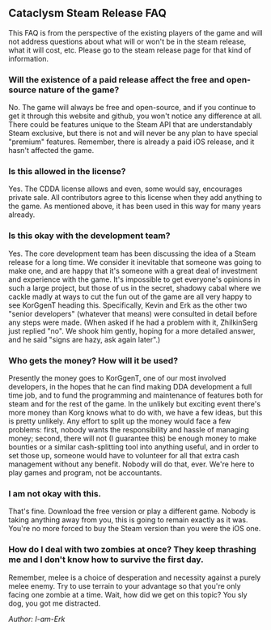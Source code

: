 ## Cataclysm Steam Release FAQ

This FAQ is from the perspective of the existing players of the game and will not address questions about what will or won't be in the steam release, what it will cost, etc. Please go to the steam release page for that kind of information.

### Will the existence of a paid release affect the free and open-source nature of the game?

No. The game will always be free and open-source, and if you continue to get it through this website and github, you won't notice any difference at all. There could be features unique to the Steam API that are understandably Steam exclusive, but there is not and will never be any plan to have special "premium" features. Remember, there is already a paid iOS release, and it hasn't affected the game.

### Is this allowed in the license?

Yes. The CDDA license allows and even, some would say, encourages private sale. All contributors agree to this license when they add anything to the game. As mentioned above, it has been used in this way for many years already.

### Is this okay with the development team?

Yes. The core development team has been discussing the idea of a Steam release for a long time. We consider it inevitable that someone was going to make one, and are happy that it's someone with a great deal of investment and experience with the game. It's impossible to get everyone's opinions in such a large project, but those of us in the secret, shadowy cabal where we cackle madly at ways to cut the fun out of the game are all very happy to see KorGgenT heading this. Specifically, Kevin and Erk as the other two "senior developers" (whatever that means) were consulted in detail before any steps were made. (When asked if he had a problem with it, ZhilkinSerg just replied "no". We shook him gently, hoping for a more detailed answer, and he said "signs are hazy, ask again later".)

### Who gets the money? How will it be used?

Presently the money goes to KorGgenT, one of our most involved developers, in the hopes that he can find making DDA development a full time job, and to fund the programming and maintenance of features both for steam and for the rest of the game. In the unlikely but exciting event there's more money than Korg knows what to do with, we have a few ideas, but this is pretty unlikely. Any effort to split up the money would face a few problems: first, nobody wants the responsibility and hassle of managing money; second, there will not (I guarantee this) be enough money to make bounties or a similar cash-splitting tool into anything useful, and in order to set those up, someone would have to volunteer for all that extra cash management without any benefit. Nobody will do that, ever. We're here to play games and program, not be accountants.

### I am not okay with this.

That's fine. Download the free version or play a different game. Nobody is taking anything away from you, this is going to remain exactly as it was. You're no more forced to buy the Steam version than you were the iOS one.

### How do I deal with two zombies at once? They keep thrashing me and I don't know how to survive the first day.

Remember, melee is a choice of desperation and necessity against a purely melee enemy. Try to use terrain to your advantage so that you're only facing one zombie at a time. Wait, how did we get on this topic? You sly dog, you got me distracted.


*Author: I-am-Erk*
